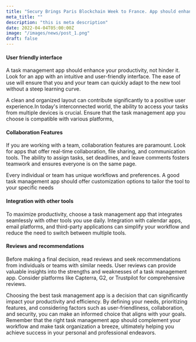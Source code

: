 ```yaml
---
title: "Secury Brings Paris Blockchain Week to France. App should enhance your productivity"
meta_title: ""
description: "this is meta description"
date: 2022-04-04T05:00:00Z
image: "/images/news/post_1.png"
draft: false
---
```



#### User friendly interface

A task management app should enhance your productivity, not hinder it. Look for an app with an intuitive and user-friendly interface. The ease of use will ensure that you and your team can quickly adapt to the new tool without a steep learning curve.

A clean and organized layout can contribute significantly to a positive user experience.In today's interconnected world, the ability to access your tasks from multiple devices is crucial. Ensure that the task management app you choose is compatible with various platforms,

#### Collaboration Features

If you are working with a team, collaboration features are paramount. Look for apps that offer real-time collaboration, file sharing, and communication tools. The ability to assign tasks, set deadlines, and leave comments fosters teamwork and ensures everyone is on the same page.

Every individual or team has unique workflows and preferences. A good task management app should offer customization options to tailor the tool to your specific needs

#### Integration with other tools

To maximize productivity, choose a task management app that integrates seamlessly with other tools you use daily. Integration with calendar apps, email platforms, and third-party applications can simplify your workflow and reduce the need to switch between multiple tools.

#### Reviews and recommendations

Before making a final decision, read reviews and seek recommendations from individuals or teams with similar needs. User reviews can provide valuable insights into the strengths and weaknesses of a task management app. Consider platforms like Capterra, G2, or Trustpilot for comprehensive reviews.

Choosing the best task management app is a decision that can significantly impact your productivity and efficiency. By defining your needs, prioritizing features, and considering factors such as user-friendliness, collaboration, and security, you can make an informed choice that aligns with your goals. Remember that the right task management app should complement your workflow and make task organization a breeze, ultimately helping you achieve success in your personal and professional endeavors.
